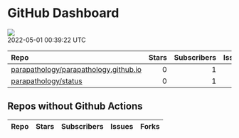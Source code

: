 GitHub Dashboard
================

![](https://github.com/parapathology/status/workflows/Render%20Status/badge.svg)  
2022-05-01 00:39:22 UTC

| Repo                                                                                              | Stars | Subscribers | Issues | Forks | Status                                                                                                                                                                                       | Commit                                                                                                                                                                   |
| :------------------------------------------------------------------------------------------------ | ----: | ----------: | -----: | ----: | :------------------------------------------------------------------------------------------------------------------------------------------------------------------------------------------- | :----------------------------------------------------------------------------------------------------------------------------------------------------------------------- |
| [parapathology/parapathology.github.io](https://github.com/parapathology/parapathology.github.io) |     0 |           1 |      0 |     0 | [![](https://github.com/parapathology/parapathology.github.io/workflows/pages-build-deployment/badge.svg)](https://github.com/parapathology/parapathology.github.io/actions/runs/1777468248) | <a href="https://github.com/parapathology/parapathology.github.io/commit/416870a3c7ef4b5b6b5a83f59c820f57f91df156" title="Create googlefdf78975d31d4cca.html">416870</a> |
| [parapathology/status](https://github.com/parapathology/status)                                   |     0 |           1 |      0 |     0 | [![](https://github.com/parapathology/status/workflows/Render%20Status/badge.svg)](https://github.com/parapathology/status/actions/runs/2251678288)                                          | <a href="https://github.com/parapathology/status/commit/e73a9d83291bd51941f45fb555156718763562ec" title="[status] 2022-04-01 00:30:52 UTC">e73a9d</a>                    |

## Repos without Github Actions

| Repo | Stars | Subscribers | Issues | Forks |
| :--- | ----: | ----------: | -----: | ----: |
